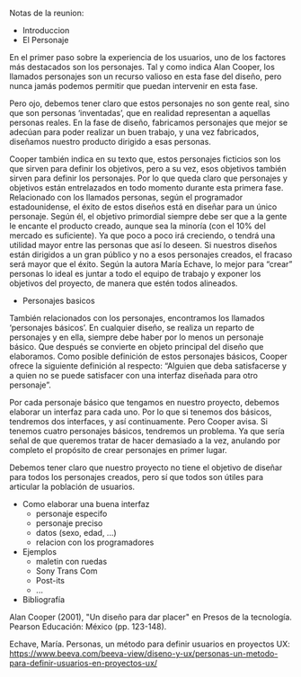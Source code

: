 Notas de la reunion:
- Introduccion 
- El Personaje 

En el primer paso sobre la experiencia de los usuarios, uno de los factores más destacados son los personajes. Tal y como indica Alan Cooper, los llamados personajes son un recurso valioso en esta fase del diseño, pero nunca jamás podemos permitir que puedan intervenir en esta fase. 

Pero ojo, debemos tener claro que estos personajes no son gente real, sino que son personas ‘inventadas’, que en realidad representan a aquellas personas reales. En la fase de diseño, fabricamos personajes que mejor se adecúan para poder realizar un buen trabajo, y una vez fabricados, diseñamos nuestro producto dirigido a esas personas.

Cooper también indica en su texto que, estos personajes ficticios son los que sirven para definir los objetivos, pero a su vez, esos objetivos también sirven para definir los personajes. Por lo que queda claro que personajes y objetivos están entrelazados en todo momento durante esta primera fase. 
Relacionado con los llamados personas, según el programador estadounidense, el éxito de estos diseños está en diseñar para un único personaje. Según él, el objetivo primordial siempre debe ser que a la gente le encante el producto creado, aunque sea la minoría (con el 10% del mercado es suficiente). Ya que poco a poco irá creciendo, o tendrá una utilidad mayor entre las personas que así lo deseen. Si nuestros diseños están dirigidos a un gran público y no a esos personajes creados, el fracaso será mayor que el éxito. 
Según la autora María Echave, lo mejor para “crear” personas lo ideal es juntar a todo el equipo de trabajo y exponer los objetivos del proyecto, de manera que estén todos alineados.

- Personajes basicos 

También relacionados con los personajes, encontramos los llamados ‘personajes básicos’. En cualquier diseño, se realiza un reparto de personajes y en ella, siempre debe haber por lo menos un personaje básico. Que después se convierte en objeto principal del diseño que elaboramos. 
Como posible definición de estos personajes básicos, Cooper ofrece la siguiente definición al respecto: “Alguien que deba satisfacerse y a quien no se puede satisfacer con una interfaz diseñada para otro personaje”.

Por cada personaje básico que tengamos en nuestro proyecto, debemos elaborar un interfaz para cada uno. Por lo que si tenemos dos básicos, tendremos dos interfaces, y así continuamente. Pero Cooper avisa. Si tenemos cuatro personajes básicos, tendremos un problema. Ya que sería señal de que queremos tratar de hacer demasiado a la vez, anulando por completo el propósito de crear personajes en primer lugar. 

Debemos tener claro que nuestro proyecto no tiene el objetivo de diseñar para todos los personajes creados, pero sí que todos son útiles para articular la población de usuarios. 

- Como elaborar una buena interfaz 
	- personaje especifo 
	- personaje preciso 
	- datos (sexo, edad, ...)
	- relacion con los programadores 
- Ejemplos 
	- maletin con ruedas 
	- Sony Trans Com
	- Post-its 
	- ...
- Bibliografía

Alan Cooper (2001), "Un diseño para dar placer" en Presos de la tecnología. Pearson Educación: México (pp. 123-148). 

Echave, María. Personas, un método para definir usuarios en proyectos UX:
https://www.beeva.com/beeva-view/diseno-y-ux/personas-un-metodo-para-definir-usuarios-en-proyectos-ux/ 
